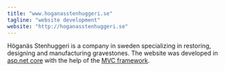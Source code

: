 ```yaml
---
title: "www.hoganasstenhuggeri.se"
tagline: "website development"
website: "http://hoganasstenhuggeri.se"
---
```


Höganäs Stenhuggeri is a company in sweden specializing in restoring, designing and manufacturing gravestones.
The website was developed in [asp.net core](https://docs.microsoft.com/en-us/aspnet/core/?view=aspnetcore-2.2) with the help of the [MVC framework](https://docs.microsoft.com/en-us/aspnet/core/mvc/overview?view=aspnetcore-2.2).